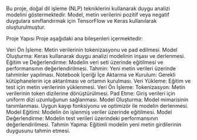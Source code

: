 Bu proje, doğal dil işleme (NLP) tekniklerini kullanarak duygu analizi modelini göstermektedir. Model, metin verilerini pozitif veya negatif duygulara sınıflandırmak için TensorFlow ve Keras kullanılarak oluşturulmuştur.

Proje Yapısı
Proje aşağıdaki ana bileşenleri içermektedir:

Veri Ön İşleme: Metin verilerinin tokenizasyonu ve pad edilmesi.
Model Oluşturma: Keras kullanarak duygu analizi modelinin inşası ve derlenmesi.
Eğitim ve Değerlendirme: Modelin veri seti üzerinde eğitilmesi ve performansının değerlendirilmesi.
Tahmin: Yeni metin verileri üzerinde tahminler yapılması.
Notebook İçeriği
İçe Aktarma ve Kurulum: Gerekli kütüphanelerin içe aktarılması ve ortamın kurulması.
Veri Yükleme: Eğitim ve test için metin verilerinin yüklenmesi.
Veri Ön İşleme:
Tokenizasyon: Metin verilerinin token dizilerine dönüştürülmesi.
Pad Etme: Giriş verileri için uniform dizi uzunluğunun sağlanması.
Model Oluşturma:
Model mimarisinin tanımlanması.
Uygun kayıp fonksiyonu ve optimizör ile modelin derlenmesi.
Model Eğitimi: Modelin ön işlenmiş veriler üzerinde eğitilmesi.
Model Değerlendirme: Modelin test verileri üzerindeki performansının değerlendirilmesi.
Tahmin Yapma: Eğitimli modelin yeni metin girdilerinin duygusunu tahmin etmesi.
